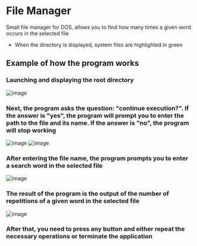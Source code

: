 # File Manager
Small file manager for DOS, allows you to find how many times a given word occurs in the selected file

- When the directory is displayed, system files are highlighted in green

## Example of how the program works
### Launching and displaying the root directory
![image](https://user-images.githubusercontent.com/109802024/217322593-e47e7668-0039-42f9-9a34-b5812cc0e784.png)

### Next, the program asks the question: "continue execution?". If the answer is "yes", the program will prompt you to enter the path to the file and its name. If the answer is "no", the program will stop working

![image](https://user-images.githubusercontent.com/109802024/217322729-5d863bdf-1f51-4dd5-bfe1-63ed1725b101.png)
![image](https://user-images.githubusercontent.com/109802024/217322748-dcc5d92f-5e72-4c35-9aaf-5e72c3bcc2a0.png)

### After entering the file name, the program prompts you to enter a search word in the selected file
![image](https://user-images.githubusercontent.com/109802024/217322799-db703ba2-aa25-46cf-a9b8-a3a3c5f5337b.png)

### The result of the program is the output of the number of repetitions of a given word in the selected file
![image](https://user-images.githubusercontent.com/109802024/217322839-094327fc-4241-4bb6-b655-983730454fc5.png)

### After that, you need to press any button and either repeat the necessary operations or terminate the application
